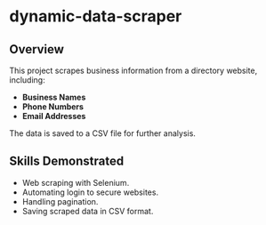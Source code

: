 # dynamic-data-scraper

## Overview
This project scrapes business information from a directory website, including:
- **Business Names**
- **Phone Numbers**
- **Email Addresses**

The data is saved to a CSV file for further analysis.

## Skills Demonstrated
- Web scraping with Selenium.
- Automating login to secure websites.
- Handling pagination.
- Saving scraped data in CSV format.


